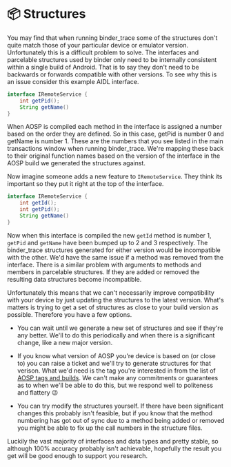 # 📦 Structures

You may find that when running binder_trace some of the structures don't quite match those of your particular device or emulator version. Unfortunately this is a difficult problem to solve. The interfaces and parcelable structures used by binder only need to be internally consistent within a single build of Android. That is to say they don't need to be backwards or forwards compatible with other versions. To see why this is an issue consider this example AIDL interface.

```java
interface IRemoteService {
    int getPid();
    String getName()
}
```

When AOSP is compiled each method in the interface is assigned a number based on the order they are defined. So in this case, getPid is number 0 and getName is number 1. These are the numbers that you see listed in the main transactions window when running binder_trace. We're mapping these back to their original function names based on the version of the interface in the AOSP build we generated the structures against.

Now imagine someone adds a new feature to `IRemoteService`. They think its important so they put it right at the top of the interface.

```java
interface IRemoteService {
    int getId();
    int getPid();
    String getName()
}
```

Now when this interface is compiled the new `getId` method is number 1, `getPid` and `getName` have been bumped up to 2 and 3 respectively. The binder_trace structures generated for either version would be incompatible with the other. We'd have the same issue if a method was removed from the interface. There is a similar problem with arguments to methods and members in parcelable structures. If they are added or removed the resulting data structures become incompatible.

Unfortunately this means that we can't necessarily improve compatibility with your device by just updating the structures to the latest version. What's matters is trying to get a set of structures as close to your build version as possible. Therefore you have a few options.

* You can wait until we generate a new set of structures and see if they're any better. We'll to do this periodically and when there is a significant change, like a new major version.

* If you know what version of AOSP you're device is based on (or close to) you can raise a ticket and we'll try to generate structures for that verison.
What we'd need is the tag you're interested in from the list of [AOSP tags and builds](https://source.android.com/docs/setup/about/build-numbers#source-code-tags-and-builds). We can't make any commitments or guarantees as to when we'll be able to do this, but we respond well to politeness and flattery 😉

* You can try modify the structures yourself. If there have been significant changes this probably isn't feasible, but if you know that the method numbering has got out of sync due to a method being added or removed you might be able to fix up the call numbers in the structure files.

Luckily the vast majority of interfaces and data types and pretty stable, so although 100% accuracy probably isn't achievable, hopefully the result you get will be good enough to support you research.